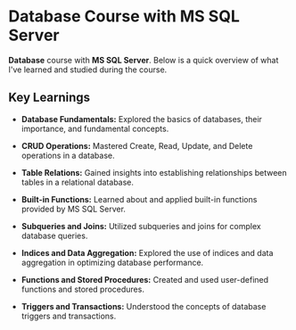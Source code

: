 # Database Course with MS SQL Server

**Database** course with **MS SQL Server**. Below is a quick overview of what I've learned and studied during the course.

## Key Learnings

- **Database Fundamentals:** Explored the basics of databases, their importance, and fundamental concepts.

- **CRUD Operations:** Mastered Create, Read, Update, and Delete operations in a database.

- **Table Relations:** Gained insights into establishing relationships between tables in a relational database.

- **Built-in Functions:** Learned about and applied built-in functions provided by MS SQL Server.

- **Subqueries and Joins:** Utilized subqueries and joins for complex database queries.

- **Indices and Data Aggregation:** Explored the use of indices and data aggregation in optimizing database performance.

- **Functions and Stored Procedures:** Created and used user-defined functions and stored procedures.

- **Triggers and Transactions:** Understood the concepts of database triggers and transactions.
